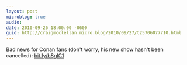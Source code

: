 ```yaml
---
layout: post
microblog: true
audio: 
date: 2010-09-26 18:00:00 -0600
guid: http://craigmcclellan.micro.blog/2010/09/27/t25706077710.html
---
```

Bad news for Conan fans (don't worry, his new show hasn't been cancelled): [bit.ly/b8glC1](http://bit.ly/b8glC1)
